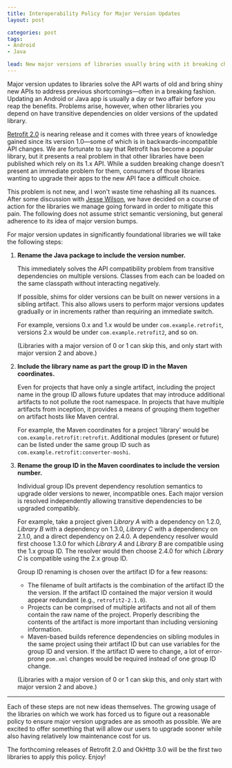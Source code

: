 ```yaml
---
title: Interoperability Policy for Major Version Updates
layout: post

categories: post
tags:
- Android
- Java

lead: New major versions of libraries usually bring with it breaking changes in the form of big improvements. This is great for new users, but a hassle for existing clients. This is a new policy to make things suitable for both parties.
---
```


Major version updates to libraries solve the API warts of old and bring shiny new APIs to address previous shortcomings—often in a breaking fashion. Updating an Android or Java app is usually a day or two affair before you reap the benefits. Problems arise, however, when other libraries you depend on have transitive dependencies on older versions of the updated library.

[Retrofit 2.0][retrofit] is nearing release and it comes with three years of knowledge gained since its version 1.0—some of which is in backwards-incompatible API changes. We are fortunate to say that Retrofit has become a popular library, but it presents a real problem in that other libraries have been published which rely on its 1.x API. While a sudden breaking change doesn't present an immediate problem for them, consumers of those libraries wanting to upgrade their apps to the new API face a difficult choice.

This problem is not new, and I won't waste time rehashing all its nuances. After some discussion with [Jesse Wilson][jw2], we have decided on a course of action for the libraries we manage going forward in order to mitigate this pain. The following does not assume strict semantic versioning, but general adherence to its idea of major version bumps.

For major version updates in significantly foundational libraries we will take the following steps:

 1. **Rename the Java package to include the version number.**

    This immediately solves the API compatibility problem from transitive dependencies on multiple versions. Classes from each can be loaded on the same classpath without interacting negatively.

    If possible, shims for older versions can be built on newer versions in a sibling artifact. This also allows users to perform major versions updates gradually or in increments rather than requiring an immediate switch.

    For example, versions 0.x and 1.x would be under `com.example.retrofit`, versions 2.x would be under `com.example.retrofit2`, and so on.

    (Libraries with a major version of 0 or 1 can skip this, and only start with major version 2 and above.)

 2. **Include the library name as part the group ID in the Maven coordinates.**

    Even for projects that have only a single artifact, including the project name in the group ID allows future updates that may introduce additional artifacts to not pollute the root namespace. In projects that have multiple artifacts from inception, it provides a means of grouping them together on artifact hosts like Maven central.

    For example, the Maven coordinates for a project 'library' would be `com.example.retrofit:retrofit`. Additional modules (present or future) can be listed under the same group ID such as `com.example.retrofit:converter-moshi`.

 3. **Rename the group ID in the Maven coordinates to include the version number.**

    Individual group IDs prevent dependency resolution semantics to upgrade older versions to newer, incompatible ones. Each major version is resolved independently allowing transitive dependencies to be upgraded compatibly.

    For example, take a project given _Library A_ with a dependency on 1.2.0, _Library B_ with a dependency on 1.3.0, _Library C_ with a dependency on 2.1.0, and a direct dependency on 2.4.0. A dependency resolver would first choose 1.3.0 for which _Library A_ and _Library B_ are compatible using the 1.x group ID. The resolver would then choose 2.4.0 for which _Library C_ is compatible using the 2.x group ID.

    Group ID renaming is chosen over the artifact ID for a few reasons:
     * The filename of built artifacts is the combination of the artifact ID the the version. If the artifact ID contained the major version it would appear redundant (e.g., `retrofit2-2.1.0`).
     * Projects can be comprised of multiple artifacts and not all of them contain the raw name of the project. Properly describing the contents of the artifact is more important than including versioning information.
     * Maven-based builds reference dependencies on sibling modules in the same project using their artifact ID but can use variables for the group ID and version. If the artifact ID were to change, a lot of error-prone `pom.xml` changes would be required instead of one group ID change.

     (Libraries with a major version of 0 or 1 can skip this, and only start with major version 2 and above.)

---

Each of these steps are not new ideas themselves. The growing usage of the libraries on which we work has forced us to figure out a reasonable policy to ensure major version upgrades are as smooth as possible. We are excited to offer something that will allow our users to upgrade sooner while also having relatively low maintenance cost for us.

The forthcoming releases of Retrofit 2.0 and OkHttp 3.0 will be the first two libraries to apply this policy. Enjoy!


 [retrofit]: https://github.com/square/retrofit/
 [jw2]: https://twitter.com/jessewilson
